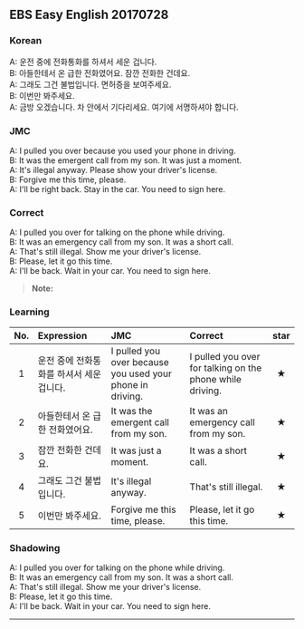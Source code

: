 ## EBS Easy English 20170728

### Korean

A: 운전 중에 전화통화를 하셔서 세운 겁니다.  
B: 아들한테서 온 급한 전화였어요. 잠깐 전화한 건데요.  
A: 그래도 그건 불법입니다. 면허증을 보여주세요.  
B: 이번만 봐주세요.  
A: 금방 오겠습니다. 차 안에서 기다리세요. 여기에 서명하셔야 합니다.    

### JMC

A: I pulled you over because you used your phone in driving.  
B: It was the emergent call from my son. It was just a moment.  
A: It's illegal anyway. Please show your driver's license.  
B: Forgive me this time, please.  
A: I'll be right back. Stay in the car. You need to sign here.  

### Correct

A: I pulled you over for talking on the phone while driving.  
B: It was an emergency call from my son. It was a short call.  
A: That's still illegal. Show me your driver's license.  
B: Please, let it go this time.  
A: I'll be back. Wait in your car. You need to sign here.  

> **Note:**

### Learning

| No. | Expression | JMC | Correct | star |
| :---: | :--- | :--- | :--- | :---: |
| 1 | 운전 중에 전화통화를 하셔서 세운 겁니다. | I pulled you over because you used your phone in driving. | I pulled you over for talking on the phone while driving. | ★ |
| 2 | 아들한테서 온 급한 전화였어요. | It was the emergent call from my son. | It was an emergency call from my son. | ★ |
| 3 | 잠깐 전화한 건데요. | It was just a moment. | It was a short call. | ★ |
| 4 | 그래도 그건 불법입니다. | It's illegal anyway. | That's still illegal. | ★ |
| 5 | 이번만 봐주세요. | Forgive me this time, please. | Please, let it go this time. | ★ |


### Shadowing

A: I pulled you over for talking on the phone while driving.  
B: It was an emergency call from my son. It was a short call.  
A: That's still illegal. Show me your driver's license.  
B: Please, let it go this time.  
A: I'll be back. Wait in your car. You need to sign here.  

---
